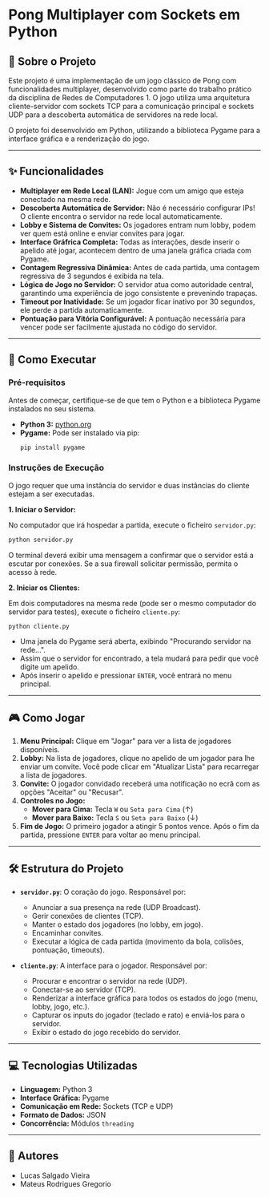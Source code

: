 # Pong Multiplayer com Sockets em Python

## 📖 Sobre o Projeto

Este projeto é uma implementação de um jogo clássico de Pong com funcionalidades multiplayer, desenvolvido como parte do trabalho prático da disciplina de Redes de Computadores 1. O jogo utiliza uma arquitetura cliente-servidor com sockets TCP para a comunicação principal e sockets UDP para a descoberta automática de servidores na rede local.

O projeto foi desenvolvido em Python, utilizando a biblioteca Pygame para a interface gráfica e a renderização do jogo.

---

## ✨ Funcionalidades

- **Multiplayer em Rede Local (LAN):** Jogue com um amigo que esteja conectado na mesma rede.
- **Descoberta Automática de Servidor:** Não é necessário configurar IPs! O cliente encontra o servidor na rede local automaticamente.
- **Lobby e Sistema de Convites:** Os jogadores entram num lobby, podem ver quem está online e enviar convites para jogar.
- **Interface Gráfrica Completa:** Todas as interações, desde inserir o apelido até jogar, acontecem dentro de uma janela gráfica criada com Pygame.
- **Contagem Regressiva Dinâmica:** Antes de cada partida, uma contagem regressiva de 3 segundos é exibida na tela.
- **Lógica de Jogo no Servidor:** O servidor atua como autoridade central, garantindo uma experiência de jogo consistente e prevenindo trapaças.
- **Timeout por Inatividade:** Se um jogador ficar inativo por 30 segundos, ele perde a partida automaticamente.
- **Pontuação para Vitória Configurável:** A pontuação necessária para vencer pode ser facilmente ajustada no código do servidor.

---

## 🚀 Como Executar

### Pré-requisitos

Antes de começar, certifique-se de que tem o Python e a biblioteca Pygame instalados no seu sistema.

- **Python 3:** [python.org](https://www.python.org/downloads/)
- **Pygame:** Pode ser instalado via pip:
  ```bash
  pip install pygame
  ```

### Instruções de Execução

O jogo requer que uma instância do servidor e duas instâncias do cliente estejam a ser executadas.

**1. Iniciar o Servidor:**

No computador que irá hospedar a partida, execute o ficheiro `servidor.py`:

```bash
python servidor.py
```

O terminal deverá exibir uma mensagem a confirmar que o servidor está a escutar por conexões. Se a sua firewall solicitar permissão, permita o acesso à rede.

**2. Iniciar os Clientes:**

Em dois computadores na mesma rede (pode ser o mesmo computador do servidor para testes), execute o ficheiro `cliente.py`:

```bash
python cliente.py
```

- Uma janela do Pygame será aberta, exibindo "Procurando servidor na rede...".
- Assim que o servidor for encontrado, a tela mudará para pedir que você digite um apelido.
- Após inserir o apelido e pressionar `ENTER`, você entrará no menu principal.

---

## 🎮 Como Jogar

1.  **Menu Principal:** Clique em "Jogar" para ver a lista de jogadores disponíveis.
2.  **Lobby:** Na lista de jogadores, clique no apelido de um jogador para lhe enviar um convite. Você pode clicar em "Atualizar Lista" para recarregar a lista de jogadores.
3.  **Convite:** O jogador convidado receberá uma notificação no ecrã com as opções "Aceitar" ou "Recusar".
4.  **Controles no Jogo:**
    - **Mover para Cima:** Tecla `W` ou `Seta para Cima` (↑)
    - **Mover para Baixo:** Tecla `S` ou `Seta para Baixo` (↓)
5.  **Fim de Jogo:** O primeiro jogador a atingir 5 pontos vence. Após o fim da partida, pressione `ENTER` para voltar ao menu principal.

---

## 🛠️ Estrutura do Projeto

- **`servidor.py`**: O coração do jogo. Responsável por:
    - Anunciar a sua presença na rede (UDP Broadcast).
    - Gerir conexões de clientes (TCP).
    - Manter o estado dos jogadores (no lobby, em jogo).
    - Encaminhar convites.
    - Executar a lógica de cada partida (movimento da bola, colisões, pontuação, timeouts).

- **`cliente.py`**: A interface para o jogador. Responsável por:
    - Procurar e encontrar o servidor na rede (UDP).
    - Conectar-se ao servidor (TCP).
    - Renderizar a interface gráfica para todos os estados do jogo (menu, lobby, jogo, etc.).
    - Capturar os inputs do jogador (teclado e rato) e enviá-los para o servidor.
    - Exibir o estado do jogo recebido do servidor.

---

## 💻 Tecnologias Utilizadas

- **Linguagem:** Python 3
- **Interface Gráfica:** Pygame
- **Comunicação em Rede:** Sockets (TCP e UDP)
- **Formato de Dados:** JSON
- **Concorrência:** Módulos `threading`

---

## 👥 Autores

- Lucas Salgado Vieira
- Mateus Rodrigues Gregorio
